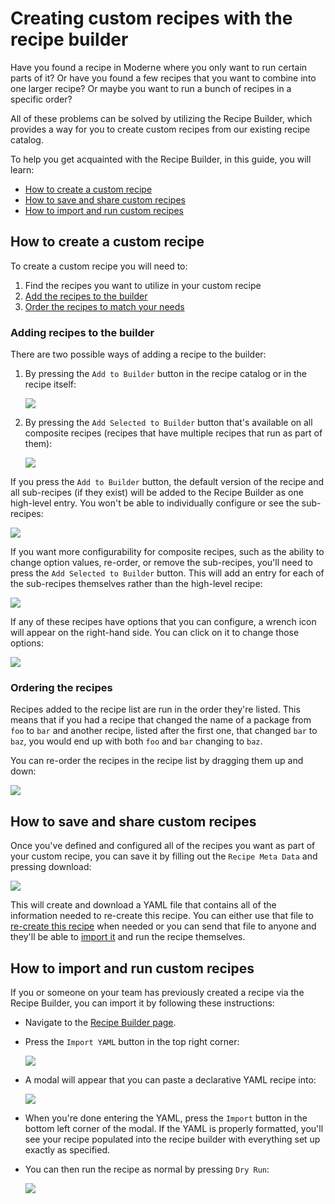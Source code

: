 # Creating custom recipes with the recipe builder

Have you found a recipe in Moderne where you only want to run certain parts of it? Or have you found a few recipes that you want to combine into one larger recipe? Or maybe you want to run a bunch of recipes in a specific order? 

All of these problems can be solved by utilizing the Recipe Builder, which provides a way for you to create custom recipes from our existing recipe catalog.

To help you get acquainted with the Recipe Builder, in this guide, you will learn:
* [How to create a custom recipe](#how-to-create-a-custom-recipe)
* [How to save and share custom recipes](#how-to-save-and-share-custom-recipes)
* [How to import and run custom recipes](#how-to-import-and-run-custom-recipes)

## How to create a custom recipe

To create a custom recipe you will need to:

1. Find the recipes you want to utilize in your custom recipe
2. [Add the recipes to the builder](#adding-recipes-to-the-builder)
3. [Order the recipes to match your needs](#ordering-the-recipes)

### Adding recipes to the builder

There are two possible ways of adding a recipe to the builder:

1. By pressing the `Add to Builder` button in the recipe catalog or in the recipe itself:

    ![](../.gitbook/assets/recipe-catalog-builder.png)
    
2. By pressing the `Add Selected to Builder` button that's available on all composite recipes (recipes that have multiple recipes that run as part of them):

    ![](../.gitbook/assets/add-selected-recipe.png)

If you press the `Add to Builder` button, the default version of the recipe and all sub-recipes (if they exist) will be added to the Recipe Builder as one high-level entry. You won't be able to individually configure or see the sub-recipes:

![](../.gitbook/assets/single-recipe.png)

If you want more configurability for composite recipes, such as the ability to change option values, re-order, or remove the sub-recipes, you'll need to press the `Add Selected to Builder` button. This will add an entry for each of the sub-recipes themselves rather than the high-level recipe:

![](../.gitbook/assets/multi-recipe.png)

If any of these recipes have options that you can configure, a wrench icon will appear on the right-hand side. You can click on it to change those options:

![](../.gitbook/assets/expanded-recipe.png)

### Ordering the recipes

Recipes added to the recipe list are run in the order they're listed. This means that if you had a recipe that changed the name of a package from `foo` to `bar` and another recipe, listed after the first one, that changed `bar` to `baz`, you would end up with both `foo` and `bar` changing to `baz`. 

You can re-order the recipes in the recipe list by dragging them up and down:

![](../.gitbook/assets/recipe-reorder.gif)

## How to save and share custom recipes 

Once you've defined and configured all of the recipes you want as part of your custom recipe, you can save it by filling out the `Recipe Meta Data` and pressing download:

![](../.gitbook/assets/recipe-download.png)

This will create and download a YAML file that contains all of the information needed to re-create this recipe. You can either use that file to [re-create this recipe](#how-to-import-and-run-custom-recipes) when needed or you can send that file to anyone and they'll be able to [import it](#how-to-import-and-run-custom-recipes) and run the recipe themselves. 

## How to import and run custom recipes

If you or someone on your team has previously created a recipe via the Recipe Builder, you can import it by following these instructions: 

* Navigate to the [Recipe Builder page](https://app.moderne.io/recipes/builder).

* Press the `Import YAML` button in the top right corner:

    ![](../.gitbook/assets/import-yaml.png)

* A modal will appear that you can paste a declarative YAML recipe into:

    ![](../.gitbook/assets/declarative-yaml.png)

* When you're done entering the YAML, press the `Import` button in the bottom left corner of the modal. If the YAML is properly formatted, you'll see your recipe populated into the recipe builder with everything set up exactly as specified. 

* You can then run the recipe as normal by pressing `Dry Run`:
  
    ![](../.gitbook/assets/imported-recipe-run.png)

